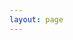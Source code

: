 ```yaml
---
layout: page
---
```


<!-- ## [Go 语言学习笔记](https://zhaohuabing.com/learning-golang)

## [Envoy 学习笔记](https://zhaohuabing.com/learning-envoy) 
 -->

